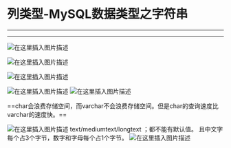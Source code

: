 ﻿# 列类型-MySQL数据类型之字符串
----
----
 
![在这里插入图片描述](https://img-blog.csdnimg.cn/9805a5d8aacb49bfa94be8604ccf5890.png?x-oss-process=image/watermark,type_ZHJvaWRzYW5zZmFsbGJhY2s,shadow_50,text_Q1NETiBATkpVU1RaSkM=,size_20,color_FFFFFF,t_70,g_se,x_16)




![在这里插入图片描述](https://img-blog.csdnimg.cn/2766a29b71b849d49ed7e0c63323acc6.png?x-oss-process=image/watermark,type_ZHJvaWRzYW5zZmFsbGJhY2s,shadow_50,text_Q1NETiBATkpVU1RaSkM=,size_20,color_FFFFFF,t_70,g_se,x_16)


![在这里插入图片描述](https://img-blog.csdnimg.cn/de1c7ca01bcb49579a27032075623e95.png?x-oss-process=image/watermark,type_ZHJvaWRzYW5zZmFsbGJhY2s,shadow_50,text_Q1NETiBATkpVU1RaSkM=,size_20,color_FFFFFF,t_70,g_se,x_16)


![在这里插入图片描述](https://img-blog.csdnimg.cn/25fb1edb295e4ba6808b2fc1f1eb2d40.png?x-oss-process=image/watermark,type_ZHJvaWRzYW5zZmFsbGJhY2s,shadow_50,text_Q1NETiBATkpVU1RaSkM=,size_20,color_FFFFFF,t_70,g_se,x_16)
![在这里插入图片描述](https://img-blog.csdnimg.cn/4e425685861c40e2aa87d6e02982efee.png?x-oss-process=image/watermark,type_ZHJvaWRzYW5zZmFsbGJhY2s,shadow_50,text_Q1NETiBATkpVU1RaSkM=,size_20,color_FFFFFF,t_70,g_se,x_16)

==char会浪费存储空间，而varchar不会浪费存储空间。但是char的查询速度比varchar的速度快。==

![在这里插入图片描述](https://img-blog.csdnimg.cn/1d9e502e53844221845e109938c25013.png?x-oss-process=image/watermark,type_ZHJvaWRzYW5zZmFsbGJhY2s,shadow_50,text_Q1NETiBATkpVU1RaSkM=,size_20,color_FFFFFF,t_70,g_se,x_16)
text/mediumtext/longtext ；都不能有默认值。
且中文字每个占3个字节，数字和字母每个占1个字节。
![在这里插入图片描述](https://img-blog.csdnimg.cn/7ed61c394fb04c1da880a0a67cce4208.png?x-oss-process=image/watermark,type_ZHJvaWRzYW5zZmFsbGJhY2s,shadow_50,text_Q1NETiBATkpVU1RaSkM=,size_20,color_FFFFFF,t_70,g_se,x_16)

